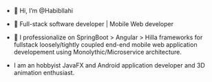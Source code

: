 - 👋 Hi, I’m @Habibllahi
- 👀 Full-stack software developer | Mobile Web developer 

- 💞️ I professionalize on SpringBoot > Angular > Hilla frameworks for fullstack loosely/tightly coupled end-end mobile web application developement using Monolythic/Microservice architecture.
- I am an hobbyist JavaFX and Android application developer and 3D animation enthusiast.
<!---
Habibllahi/Habibllahi is a ✨ special ✨ repository because its `README.md` (this file) appears on your GitHub proYou can click the Preview link to take a look at your changes.
--->
